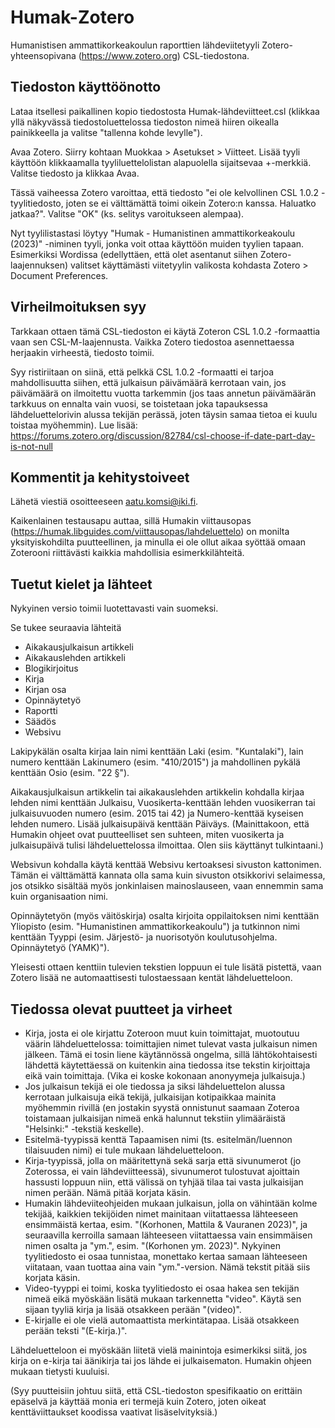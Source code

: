 # Humak-Zotero
Humanistisen ammattikorkeakoulun raporttien lähdeviitetyyli Zotero-yhteensopivana (https://www.zotero.org) CSL-tiedostona.

## Tiedoston käyttöönotto

Lataa itsellesi paikallinen kopio tiedostosta Humak-lähdeviitteet.csl (klikkaa yllä näkyvässä tiedostoluettelossa tiedoston nimeä hiiren oikealla painikkeella ja valitse "tallenna kohde levylle").

Avaa Zotero. Siirry kohtaan Muokkaa > Asetukset > Viitteet. Lisää tyyli käyttöön klikkaamalla tyyliluettelolistan alapuolella sijaitsevaa +-merkkiä. Valitse tiedosto ja klikkaa Avaa.

Tässä vaiheessa Zotero varoittaa, että tiedosto "ei ole kelvollinen CSL 1.0.2 -tyylitiedosto, joten se ei välttämättä toimi oikein Zotero:n kanssa. Haluatko jatkaa?". Valitse "OK" (ks. selitys varoitukseen alempaa).

Nyt tyylilistastasi löytyy "Humak - Humanistinen ammattikorkeakoulu (2023)" -niminen tyyli, jonka voit ottaa käyttöön muiden tyylien tapaan. Esimerkiksi Wordissa (edellyttäen, että olet asentanut siihen Zotero-laajennuksen) valitset käyttämästi viitetyylin valikosta kohdasta Zotero > Document Preferences.

## Virheilmoituksen syy

Tarkkaan ottaen tämä CSL-tiedoston ei käytä Zoteron CSL 1.0.2 -formaattia vaan sen CSL-M-laajennusta. Vaikka Zotero tiedostoa asennettaessa herjaakin virheestä, tiedosto toimii.

Syy ristiriitaan on siinä, että pelkkä CSL 1.0.2 -formaatti ei tarjoa mahdollisuutta siihen, että julkaisun päivämäärä kerrotaan vain, jos päivämäärä on ilmoitettu vuotta tarkemmin (jos taas annetun päivämäärän tarkkuus on ennalta vain vuosi, se toistetaan joka tapauksessa lähdeluettelorivin alussa tekijän perässä, joten täysin samaa tietoa ei kuulu toistaa myöhemmin). Lue lisää: https://forums.zotero.org/discussion/82784/csl-choose-if-date-part-day-is-not-null

## Kommentit ja kehitystoiveet

Lähetä viestiä osoitteeseen aatu.komsi@iki.fi.

Kaikenlainen testausapu auttaa, sillä Humakin viittausopas (https://humak.libguides.com/viittausopas/lahdeluettelo) on monilta yksityiskohdilta puutteellinen, ja minulla ei ole ollut aikaa syöttää omaan Zoterooni riittävästi kaikkia mahdollisia esimerkkilähteitä.

## Tuetut kielet ja lähteet

Nykyinen versio toimii luotettavasti vain suomeksi.

Se tukee seuraavia lähteitä
- Aikakausjulkaisun artikkeli
- Aikakauslehden artikkeli
- Blogikirjoitus
- Kirja
- Kirjan osa
- Opinnäytetyö
- Raportti
- Säädös
- Websivu

Lakipykälän osalta kirjaa lain nimi kenttään Laki (esim. "Kuntalaki"), lain numero kenttään Lakinumero (esim. "410/2015") ja mahdollinen pykälä kenttään Osio (esim. "22 §").

Aikakausjulkaisun artikkelin tai aikakauslehden artikkelin kohdalla kirjaa lehden nimi kenttään Julkaisu, Vuosikerta-kenttään lehden vuosikerran tai julkaisuvuoden numero (esim. 2015 tai 42) ja Numero-kenttää kyseisen lehden numero. Lisää julkaisupäivä kenttään Päiväys. (Mainittakoon, että Humakin ohjeet ovat puutteelliset sen suhteen, miten vuosikerta ja julkaisupäivä tulisi lähdeluettelossa ilmoittaa. Olen siis käyttänyt tulkintaani.)

Websivun kohdalla käytä kenttää Websivu kertoaksesi sivuston kattonimen. Tämän ei välttämättä kannata olla sama kuin sivuston otsikkorivi selaimessa, jos otsikko sisältää myös jonkinlaisen mainoslauseen, vaan ennemmin sama kuin organisaation nimi.

Opinnäytetyön (myös väitöskirja) osalta kirjoita oppilaitoksen nimi kenttään Yliopisto (esim. "Humanistinen ammattikorkeakoulu") ja tutkinnon nimi kenttään Tyyppi (esim. Järjestö- ja nuorisotyön koulutusohjelma. Opinnäytetyö (YAMK)").

Yleisesti ottaen kenttiin tulevien tekstien loppuun ei tule lisätä pistettä, vaan Zotero lisää ne automaattisesti tulostaessaan kentät lähdeluetteloon.

## Tiedossa olevat puutteet ja virheet

- Kirja, josta ei ole kirjattu Zoteroon muut kuin toimittajat, muotoutuu väärin lähdeluettelossa: toimittajien nimet tulevat vasta julkaisun nimen jälkeen. Tämä ei tosin liene käytännössä ongelma, sillä lähtökohtaisesti lähdettä käytettäessä on kuitenkin aina tiedossa itse tekstin kirjoittaja eikä vain toimittaja. (Vika ei koske kokonaan anonyymeja julkaisuja.)
- Jos julkaisun tekijä ei ole tiedossa ja siksi lähdeluettelon alussa kerrotaan julkaisuja eikä tekijä, julkaisijan kotipaikkaa mainita myöhemmin rivillä (en jostakin syystä onnistunut saamaan Zoteroa toistamaan julkaisijan nimeä enkä halunnut tekstiin ylimääräistä "Helsinki:" -tekstiä keskelle).
- Esitelmä-tyypissä kenttä Tapaamisen nimi (ts. esitelmän/luennon tilaisuuden nimi) ei tule mukaan lähdeluetteloon.
- Kirja-tyypissä, jolla on määritettynä sekä sarja että sivunumerot (jo Zoterossa, ei vain lähdeviitteessä), sivunumerot tulostuvat ajoittain hassusti loppuun niin, että välissä on tyhjää tilaa tai vasta julkaisijan nimen perään. Nämä pitää korjata käsin.
- Humakin lähdeviiteohjeiden mukaan julkaisun, jolla on vähintään kolme tekijää, kaikkien tekijöiden nimet mainitaan viitattaessa lähteeseen ensimmäistä kertaa, esim. "(Korhonen, Mattila & Vauranen 2023)", ja seuraavilla kerroilla samaan lähteeseen viitattaessa vain ensimmäisen nimen osalta ja "ym.", esim. "(Korhonen ym. 2023)". Nykyinen tyylitiedosto ei osaa tunnistaa, monettako kertaa samaan lähteeseen viitataan, vaan tuottaa aina vain "ym."-version. Nämä tekstit pitää siis korjata käsin.
- Video-tyyppi ei toimi, koska tyylitiedosto ei osaa hakea sen tekijän nimeä eikä myöskään lisätä mukaan tarkennetta "video". Käytä sen sijaan tyyliä kirja ja lisää otsakkeen perään "(video)".
- E-kirjalle ei ole vielä automaattista merkintätapaa. Lisää otsakkeen perään teksti "(E-kirja.)".

Lähdeluetteloon ei myöskään liitetä vielä mainintoja esimerkiksi siitä, jos kirja on e-kirja tai äänikirja tai jos lähde ei julkaisematon. Humakin ohjeen mukaan tietysti kuuluisi.

(Syy puutteisiin johtuu siitä, että CSL-tiedoston spesifikaatio on erittäin epäselvä ja käyttää monia eri termejä kuin Zotero, joten oikeat kenttäviittaukset koodissa vaativat lisäselvityksiä.)
